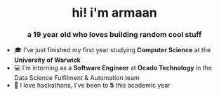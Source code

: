 <h1 align="center">hi! i'm armaan</h1>
<h3 align="center">a 19 year old who loves building random cool stuff</h3>

- 🎓 I’ve just finished my first year studying **Computer Science** at the **University of Warwick**
- 💻 I’m interning as a **Software Engineer** at **Ocado Technology** in the Data Science Fulfilment & Automation team
- 🧩 I love hackathons, I've been to **5** this academic year
